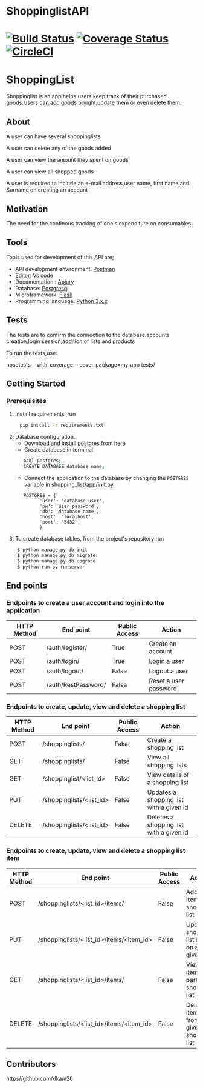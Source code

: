 
# ShoppinglistAPI
[![Build Status](https://travis-ci.org/dkam26/shoppinglistAPI.png)](https://travis-ci.org/dkam26/shoppinglistAPI)
[![Coverage Status](https://coveralls.io/repos/github/dkam26/shoppinglistAPI/badge.svg?branch=develop)](https://coveralls.io/github/dkam26/shoppinglistAPI?branch=develop)
[![CircleCI](https://circleci.com/gh/dkam26/shoppinglistAPI.svg?style=svg)](https://circleci.com/gh/dkam26/shoppinglistAPI)
=======
# ShoppingList
Shoppinglist is an app helps users keep track of their purchased goods.Users can add goods bought,update them or even delete them.

## About
A user can have several shoppinglists

A user can delete any of the goods added

A user can view the amount they spent on goods

A user can view all shopped goods

A user is required to include an e-mail address,user name, first name and Surname on creating an account


## Motivation

The need for the continous tracking of one's expenditure on consumables

## Tools
Tools used for development of this API are;
- API development environment: [Postman](https://www.getpostman.com)
- Editor: [Vs code](https://code.visualstudio.com)
- Documentation : [Apiary](https://apiary.io/)
- Database: [Postgresql](https://www.postgresql.org)
- Microframework: [Flask](http://flask.pocoo.org/)
- Programming language: [Python 3.x.x](https://docs.python.org/3/)

## Tests

The tests are to confirm the connection to the database,accounts creation,login session,addition of lists and products

To run the tests,use:

nosetests --with-coverage --cover-package=my_app tests/


## Getting Started

### Prerequisites
1. Install requirements, run 
```sh
     pip install -r requirements.txt
```
2. Database configuration.
   - Download and install postgres from [here](https://www.postgresql.org/download/)
   - Create database in terminal
   ```sh
      psql postgres;
      CREATE DATABASE database_name;
   ```
   - Connect the application to the database by changing the ``` POSTGRES ``` variable in shopping_list/app/__init__.py.
   ```
      POSTGRES = {
            'user': 'database user',
            'pw': 'user password',
            'db': 'database name',
            'host': 'localhost',
            'port': '5432',
            }
   ```
3. To create database tables, from the project's repository run 
```sh 
    $ python manage.py db init
    $ python manage.py db migrate
    $ python manage.py db upgrade
    $ python run.py runserver
 ```

## End points
### Endpoints to create a user account and login into the application
HTTP Method|End point | Public Access|Action
-----------|----------|--------------|------
POST | /auth/register/ | True | Create an account
POST | /auth/login/ | True | Login a user
POST | /auth/logout/ | False | Logout a user
POST | /auth/RestPassword/ | False | Reset a user password

### Endpoints to create, update, view and delete a shopping list
HTTP Method|End point | Public Access|Action
-----------|----------|--------------|------
POST | /shoppinglists/ | False | Create a shopping list
GET | /shoppinglists/ | False | View all shopping lists
GET | /shoppinglist/<list_id> | False | View details of a shopping list
PUT | /shoppinglists/<list_id> | False | Updates a shopping list with a given id
DELETE | /shoppinglists/<list_id> | False | Deletes a shopping list with a given id

### Endpoints to create, update, view and delete a shopping list item
HTTP Method|End point | Public Access|Action
-----------|----------|--------------|------
POST | /shoppinglists/<list_id>/items/ | False | Add an Item to a shopping list
PUT | /shoppinglists/<list_id>/items/<item_id> | False | Update a shopping list item on a given list
GET | /shoppinglists/<list_id>/items/ | False | View items in a particular shopping list
DELETE | /shoppinglists/<list_id>/items/<item_id> | False | Delete an item from a given shopping list



## Contributors

https//github.com/dkam26



